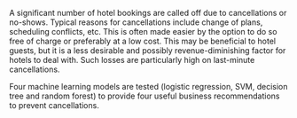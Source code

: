 A significant number of hotel bookings are called off due to cancellations or no-shows. Typical reasons for cancellations include 
change of plans, scheduling conflicts, etc. This is often made easier by the option to do so free of charge or preferably at a low cost. 
This may be beneficial to hotel guests, but it is a less desirable and possibly revenue-diminishing factor for hotels to deal with. Such 
losses are particularly high on last-minute cancellations.


Four machine learning models are tested (logistic regression, SVM, decision tree and random forest) to provide four useful business recommendations 
to prevent cancellations.
